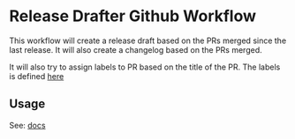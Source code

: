 # Release Drafter Github Workflow

This workflow will create a release draft based on the PRs merged since
the last release. It will also create a changelog based on the PRs merged.

It will also try to assign labels to PR based on the title of the PR.
The labels is defined [here](.github/release-drafter.yml)

## Usage

See: [docs](./docs/index.md)
